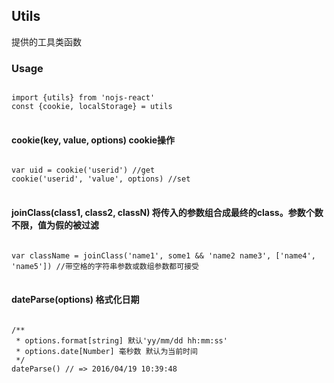 ## Utils

提供的工具类函数

### Usage
<pre><code class="language-javascript">
import {utils} from 'nojs-react'
const {cookie, localStorage} = utils
</code>
</pre>

#### cookie(key, value, options) <span>cookie操作</span>
<pre><code class="language-javascript">
var uid = cookie('userid') //get
cookie('userid', 'value', options) //set
</code>
</pre>

#### joinClass(class1, class2, classN) <span>将传入的参数组合成最终的class。参数个数不限，值为假的被过滤</span>
<pre><code class="language-javascript">
var className = joinClass('name1', some1 && 'name2 name3', ['name4', 'name5']) //带空格的字符串参数或数组参数都可接受
</code>
</pre>

#### dateParse(options) <span>格式化日期</span>
<pre><code class="language-javascript">
/**
 * options.format[string] 默认'yy/mm/dd hh:mm:ss'
 * options.date[Number] 毫秒数 默认为当前时间
 */
dateParse() // => 2016/04/19 10:39:48
</code>
</pre>